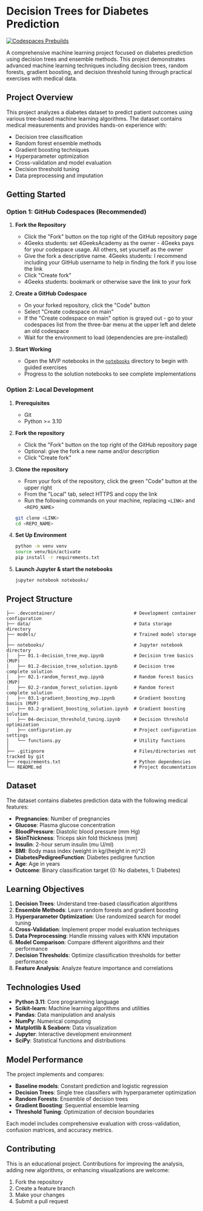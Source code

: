 # Decision Trees for Diabetes Prediction

[![Codespaces Prebuilds](https://github.com/4GeeksAcademy/15-decision-trees/actions/workflows/codespaces/create_codespaces_prebuilds/badge.svg)](https://github.com/4GeeksAcademy/15-decision-trees/actions/workflows/codespaces/create_codespaces_prebuilds)

A comprehensive machine learning project focused on diabetes prediction using decision trees and ensemble methods. This project demonstrates advanced machine learning techniques including decision trees, random forests, gradient boosting, and decision threshold tuning through practical exercises with medical data.

## Project Overview

This project analyzes a diabetes dataset to predict patient outcomes using various tree-based machine learning algorithms. The dataset contains medical measurements and provides hands-on experience with:

- Decision tree classification
- Random forest ensemble methods
- Gradient boosting techniques
- Hyperparameter optimization
- Cross-validation and model evaluation
- Decision threshold tuning
- Data preprocessing and imputation

## Getting Started

### Option 1: GitHub Codespaces (Recommended)

1. **Fork the Repository**
   - Click the "Fork" button on the top right of the GitHub repository page
   - 4Geeks students: set 4GeeksAcademy as the owner - 4Geeks pays for your codespace usage. All others, set yourself as the owner
   - Give the fork a descriptive name. 4Geeks students: I recommend including your GitHub username to help in finding the fork if you lose the link
   - Click "Create fork"
   - 4Geeks students: bookmark or otherwise save the link to your fork

2. **Create a GitHub Codespace**
   - On your forked repository, click the "Code" button
   - Select "Create codespace on main"
   - If the "Create codespace on main" option is grayed out - go to your codespaces list from the three-bar menu at the upper left and delete an old codespace
   - Wait for the environment to load (dependencies are pre-installed)

3. **Start Working**
   - Open the MVP notebooks in the [`notebooks`](notebooks) directory to begin with guided exercises
   - Progress to the solution notebooks to see complete implementations

### Option 2: Local Development

1. **Prerequisites**
   - Git
   - Python >= 3.10

2. **Fork the repository**
   - Click the "Fork" button on the top right of the GitHub repository page
   - Optional: give the fork a new name and/or description
   - Click "Create fork"

3. **Clone the repository**
   - From your fork of the repository, click the green "Code" button at the upper right
   - From the "Local" tab, select HTTPS and copy the link
   - Run the following commands on your machine, replacing `<LINK>` and `<REPO_NAME>`

   ```bash
   git clone <LINK>
   cd <REPO_NAME>
   ```

4. **Set Up Environment**

   ```bash
   python -m venv venv
   source venv/bin/activate
   pip install -r requirements.txt
   ```

5. **Launch Jupyter & start the notebooks**
   ```bash
   jupyter notebook notebooks/
   ```

## Project Structure

```
├── .devcontainer/                             # Development container configuration
├── data/                                      # Data storage directory
├── models/                                    # Trained model storage
│
├── notebooks/                                 # Jupyter notebook directory
│   ├── 01.1-decision_tree_mvp.ipynb           # Decision tree basics (MVP)
│   ├── 01.2-decision_tree_solution.ipynb      # Decision tree complete solution
│   ├── 02.1-random_forest_mvp.ipynb           # Random forest basics (MVP)
│   ├── 02.2-random_forest_solution.ipynb      # Random forest complete solution
│   ├── 03.1-gradient_boosting_mvp.ipynb       # Gradient boosting basics (MVP)
│   ├── 03.2-gradient_boosting_solution.ipynb  # Gradient boosting solution
│   ├── 04-decision_threshold_tuning.ipynb     # Decision threshold optimization
│   ├── configuration.py                       # Project configuration settings
│   └── functions.py                           # Utility functions
│
├── .gitignore                                 # Files/directories not tracked by git
├── requirements.txt                           # Python dependencies
└── README.md                                  # Project documentation
```

## Dataset

The dataset contains diabetes prediction data with the following medical features:
- **Pregnancies**: Number of pregnancies
- **Glucose**: Plasma glucose concentration
- **BloodPressure**: Diastolic blood pressure (mm Hg)
- **SkinThickness**: Triceps skin fold thickness (mm)
- **Insulin**: 2-hour serum insulin (mu U/ml)
- **BMI**: Body mass index (weight in kg/(height in m)^2)
- **DiabetesPedigreeFunction**: Diabetes pedigree function
- **Age**: Age in years
- **Outcome**: Binary classification target (0: No diabetes, 1: Diabetes)

## Learning Objectives

1. **Decision Trees**: Understand tree-based classification algorithms
2. **Ensemble Methods**: Learn random forests and gradient boosting
3. **Hyperparameter Optimization**: Use randomized search for model tuning
4. **Cross-Validation**: Implement proper model evaluation techniques
5. **Data Preprocessing**: Handle missing values with KNN imputation
6. **Model Comparison**: Compare different algorithms and their performance
7. **Decision Thresholds**: Optimize classification thresholds for better performance
8. **Feature Analysis**: Analyze feature importance and correlations

## Technologies Used

- **Python 3.11**: Core programming language
- **Scikit-learn**: Machine learning algorithms and utilities
- **Pandas**: Data manipulation and analysis
- **NumPy**: Numerical computing
- **Matplotlib & Seaborn**: Data visualization
- **Jupyter**: Interactive development environment
- **SciPy**: Statistical functions and distributions

## Model Performance

The project implements and compares:
- **Baseline models**: Constant prediction and logistic regression
- **Decision Trees**: Single tree classifiers with hyperparameter optimization
- **Random Forests**: Ensemble of decision trees
- **Gradient Boosting**: Sequential ensemble learning
- **Threshold Tuning**: Optimization of decision boundaries

Each model includes comprehensive evaluation with cross-validation, confusion matrices, and accuracy metrics.

## Contributing

This is an educational project. Contributions for improving the analysis, adding new algorithms, or enhancing visualizations are welcome:

1. Fork the repository
2. Create a feature branch
3. Make your changes
4. Submit a pull request
